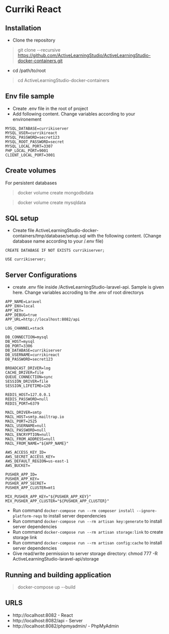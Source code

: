 # Curriki React

## Installation

- Clone the repository

> git clone --recursive https://github.com/ActiveLearningStudio/ActiveLearningStudio-docker-containers.git

- cd /path/to/root

> cd ActiveLearningStudio-docker-containers


## Env file sample

- Create .env file in the root of project
- Add following content. Change variables according to your environement

```
MYSQL_DATABASE=currikiserver
MYSQL_USER=currikireact
MYSQL_PASSWORD=secret123
MYSQL_ROOT_PASSWORD=secret
MYSQL_LOCAL_PORT=3307
PHP_LOCAL_PORT=9001
CLIENT_LOCAL_PORT=3001
```

## Create volumes
For persistent databases 

> docker volume create mongodbdata

> docker volume create mysqldata

## SQL setup

- Create file ActiveLearningStudio-docker-containers/tmp/database/setup.sql with the following content. (Change database name according to your /.env file)

```
CREATE DATABASE IF NOT EXISTS currikiserver;

USE currikiserver;
```

## Server Configurations
- create .env file inside /ActiveLearningStudio-laravel-api. Sample is given here. Change variables accroding to the .env of root directorys

```
APP_NAME=Laravel
APP_ENV=local
APP_KEY=
APP_DEBUG=true
APP_URL=http://localhost:8082/api

LOG_CHANNEL=stack

DB_CONNECTION=mysql
DB_HOST=mysql
DB_PORT=3306
DB_DATABASE=currikiserver
DB_USERNAME=currikireact
DB_PASSWORD=secret123

BROADCAST_DRIVER=log
CACHE_DRIVER=file
QUEUE_CONNECTION=sync
SESSION_DRIVER=file
SESSION_LIFETIME=120

REDIS_HOST=127.0.0.1
REDIS_PASSWORD=null
REDIS_PORT=6379

MAIL_DRIVER=smtp
MAIL_HOST=smtp.mailtrap.io
MAIL_PORT=2525
MAIL_USERNAME=null
MAIL_PASSWORD=null
MAIL_ENCRYPTION=null
MAIL_FROM_ADDRESS=null
MAIL_FROM_NAME="${APP_NAME}"

AWS_ACCESS_KEY_ID=
AWS_SECRET_ACCESS_KEY=
AWS_DEFAULT_REGION=us-east-1
AWS_BUCKET=

PUSHER_APP_ID=
PUSHER_APP_KEY=
PUSHER_APP_SECRET=
PUSHER_APP_CLUSTER=mt1

MIX_PUSHER_APP_KEY="${PUSHER_APP_KEY}"
MIX_PUSHER_APP_CLUSTER="${PUSHER_APP_CLUSTER}"

```
- Run command `docker-compose run --rm composer install --ignore-platform-reqs` to install server dependencies
- Run command `docker-compose run --rm artisan key:generate` to install server dependencies
- Run command `docker-compose run --rm artisan storage:link` to create storage link
- Run command `docker-compose run --rm artisan config:cache` to install server dependencies
- Give read/write permission to server storage directory: chmod 777 -R ActiveLearningStudio-laravel-api/storage


## Running and building application

> docker-compose up --build

## URLS

- http://localhost:8082 - React
- http://localhost:8082/api - Server
- http://localhost:8082/phpmyadmin/ - PhpMyAdmin
